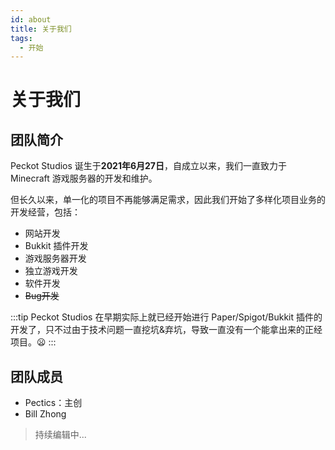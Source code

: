 ```yaml
---
id: about
title: 关于我们
tags:
  - 开始
---
```


# 关于我们

## 团队简介

Peckot Studios 诞生于**2021年6月27日**，自成立以来，我们一直致力于 Minecraft 游戏服务器的开发和维护。

但长久以来，单一化的项目不再能够满足需求，因此我们开始了多样化项目业务的开发经营，包括：

* 网站开发
* Bukkit 插件开发
* 游戏服务器开发
* 独立游戏开发
* 软件开发
* ~~Bug开发~~

:::tip
Peckot Studios 在早期实际上就已经开始进行 Paper/Spigot/Bukkit 插件的开发了，只不过由于技术问题一直挖坑&弃坑，导致一直没有一个能拿出来的正经项目。😦
:::

## 团队成员

* Pectics：主创
* Bill Zhong

> 持续编辑中...
